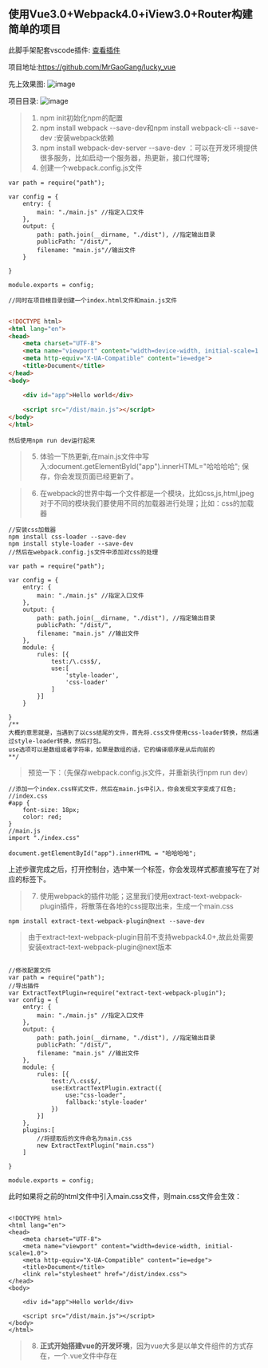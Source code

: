 ## 使用Vue3.0+Webpack4.0+iView3.0+Router构建简单的项目

此脚手架配套vscode插件: [查看插件](https://github.com/MrGaoGang/lucky_npm)


项目地址:https://github.com/MrGaoGang/lucky_vue

先上效果图:
![image](https://github.com/MrGaoGang/lucky_vue/blob/master/images/view.gif?raw=true)

项目目录:
![image](https://github.com/MrGaoGang/lucky_vue/blob/master/images/project.png?raw=true)






> 1. npm init初始化npm的配置
> 2. npm install webpack --save-dev和npm install webpack-cli --save-dev
:安装webpack依赖
> 3. npm install webpack-dev-server --save-dev ：可以在开发环境提供很多服务，比如启动一个服务器，热更新，接口代理等;
> 4. 创建一个webpack.config.js文件

```
var path = require("path");

var config = {
    entry: {
        main: "./main.js" //指定入口文件
    },
    output: {
        path: path.join(__dirname, "./dist"), //指定输出目录
        publicPath: "/dist/",
        filename: "main.js"//输出文件
    }

}

module.exports = config;

//同时在项目根目录创建一个index.html文件和main.js文件

```

```html

<!DOCTYPE html>
<html lang="en">
<head>
    <meta charset="UTF-8">
    <meta name="viewport" content="width=device-width, initial-scale=1.0">
    <meta http-equiv="X-UA-Compatible" content="ie=edge">
    <title>Document</title>
</head>
<body>

    <div id="app">Hello world</div>
    
    <script src="/dist/main.js"></script>
</body>
</html>
```

    然后使用npm run dev运行起来

> 5. 体验一下热更新,在main.js文件中写入:document.getElementById("app").innerHTML="哈哈哈哈"; 保存，你会发现页面已经更新了。


> 6. 在webpack的世界中每一个文件都是一个模块，比如css,js,html,jpeg对于不同的模块我们要使用不同的加载器进行处理；比如：css的加载器

```
//安装css加载器
npm install css-loader --save-dev
npm install style-loader --save-dev
//然后在webpack.config.js文件中添加对css的处理

var path = require("path");

var config = {
    entry: {
        main: "./main.js" //指定入口文件
    },
    output: {
        path: path.join(__dirname, "./dist"), //指定输出目录
        publicPath: "/dist/",
        filename: "main.js" //输出文件
    },
    module: {
        rules: [{
            test:/\.css$/,
            use:[
                'style-loader',
                'css-loader'
            ]
        }]
    }

}
/**
大概的意思就是，当遇到了以css结尾的文件，首先将.css文件使用css-loader转换，然后通过style-loader转换，然后打包。
use选项可以是数组或者字符串，如果是数组的话，它的编译顺序是从后向前的
**/
```

> 预览一下：（先保存webpack.config.js文件，并重新执行npm run dev）
```
//添加一个index.css样式文件，然后在main.js中引入，你会发现文字变成了红色;
//index.css
#app {
    font-size: 18px;
    color: red;
}
//main.js
import "./index.css"

document.getElementById("app").innerHTML = "哈哈哈哈";
```
上述步骤完成之后，打开控制台，选中某一个标签，你会发现样式都直接写在了对应的标签下。

> 7. 使用webpack的插件功能；这里我们使用extract-text-webpack-plugin插件，将散落在各地的css提取出来，生成一个main.css

```   
npm install extract-text-webpack-plugin@next --save-dev
```
>由于extract-text-webpack-plugin目前不支持webpack4.0+,故此处需要安装extract-text-webpack-plugin@next版本

```

//修改配置文件
var path = require("path");
//导出插件
var ExtractTextPlugin=require("extract-text-webpack-plugin");
var config = {
    entry: {
        main: "./main.js" //指定入口文件
    },
    output: {
        path: path.join(__dirname, "./dist"), //指定输出目录
        publicPath: "/dist/",
        filename: "main.js" //输出文件
    },
    module: {
        rules: [{
            test:/\.css$/,
            use:ExtractTextPlugin.extract({
                use:"css-loader",
                fallback:'style-loader'
            })
        }]
    },
    plugins:[
        //将提取后的文件命名为main.css
        new ExtractTextPlugin("main.css")
    ]

}

module.exports = config;
```
此时如果将之前的html文件中引入main.css文件，则main.css文件会生效：
```

<!DOCTYPE html>
<html lang="en">
<head>
    <meta charset="UTF-8">
    <meta name="viewport" content="width=device-width, initial-scale=1.0">
    <meta http-equiv="X-UA-Compatible" content="ie=edge">
    <title>Document</title>
    <link rel="stylesheet" href="/dist/index.css">
</head>
<body>

    <div id="app">Hello world</div>
    
    <script src="/dist/main.js"></script>
</body>
</html>

```

> 8. **正式开始搭建vue的开发环境**，因为vue大多是以单文件组件的方式存在，一个.vue文件中存在<template><script><style>三个部分，那么我们需要安装对应的加载器（类似于上面的css-loader）；

```
npm install vue
npm install vue-loader --save-dev //vue文件加载器
npm install vue-style-loader --save-dev //vue样式加载器
npm install vue-template-compiler --save-dev //vue模板加载器
npm install vue-hot-reload-api --save-dev//vue 文件热更新
npm install babel babel-loader babel-core --save-dev//安装babel支持es6语法
npm install babel-runtime --save-dev
npm install babel-preset-env babel-plugin-transform-runtime babel-plugin-istanbul babel-polyfill --save-dev
//babel-polyfill是为了兼容ie

npm install babel-preset-stage-2 babel-register --save-dev

其中版本号最好是如下:
"@babel/core": "^7.3.4",
    "babel": "^6.23.0",
    "babel-core": "^6.26.3",
    "babel-loader": "^8.0.5",
    "babel-plugin-transform-runtime": "^6.23.0",
    "babel-polyfill": "^6.26.0",
    "@babel/preset-env": "^7.3.4",

    "babel-runtime": "^6.26.0",
    "css-loader": "^2.1.1",
    "extract-text-webpack-plugin": "^4.0.0-beta.0",
    "style-loader": "^0.23.1",
    "vue-hot-reload-api": "^2.3.3",
    "vue-loader": "^15.7.0",
    "vue-style-loader": "^4.1.2",
    "vue-template-compiler": "^2.6.10",
    "webpack": "^4.29.6",
    "webpack-cli": "^3.3.0",
    "webpack-dev-server": "^3.2.1"

```

```
//webpack.config.js配置
var path = require("path");

//导出插件
var ExtractTextPlugin = require("extract-text-webpack-plugin");
var VueLoaderPlugin=require("vue-loader/lib/plugin")
var config = {
    entry: {
        //为了兼容ie加入入口文件babel-polyfill
        app: ["babel-polyfill", "./main.js"] //指定入口文件
    },
    output: {
        path: path.join(__dirname, "./dist"), //指定输出目录
        publicPath: "/dist/",
        filename: "main.js" //输出文件
    },
    module: {
        rules: [{
                test: /\.css$/,
                use: ExtractTextPlugin.extract({
                    use: "css-loader",
                    fallback: 'style-loader'
                })
            }, {
                test: /\.vue$/,
                loader: "vue-loader",
                options: {
                    loaders: {
                        css: ExtractTextPlugin.extract({
                            use: "css-loader",
                            fallback: "vue-style-loader"
                        })
                    }
                }
            },
            {
                test: /\.js$/,
                loader: "babel-loader",
                exclude: /node_modules/
            },

        ]
    },
    plugins: [
        new ExtractTextPlugin("main.css"),
        new VueLoaderPlugin()//vue插件
    ]

}

module.exports = config;

```

```
//根目录下新增一个babel.config.js
module.exports={
    presets:[
        [
            "@babel/preset-env",
            {
                targets:{
                    "browsers":["last 3 versions","ie>=9"]
                },
                useBuiltIns:"entry",
                debug:false
            }
        ]
    ]
}

```

```
//main.js文件改成:
//导入Vue
import Vue from "vue";
//导入首页
import App from "./App.vue"

new Vue({
    el:"#app",
    render:h=>h(App)
})

//App.vue
<template>
  <div class="home">{{message}}</div>
</template>

<script>
export default {
  data() {
    return {
      message: "你好世界！"
    };
  }
};
</script>
//scoped表示样式在当前文件中有效
<style scoped>
.home {
  color: red;
}
</style>


```

> 9.引入iview组件

详情请见:[引入iView详解](https://github.com/MrGaoGang/lucky_vue/blob/master/iview%E9%85%8D%E7%BD%AE%E8%AF%B4%E6%98%8E.md)


> 10. 依赖说明：


    "babel-plugin-import": "^1.11.0",//iview或者其他库的按需引入
    "@babel/core": "^7.3.4",//babel核心库，将es6/es7转化成es2015
    "@babel/preset-env": "^7.3.4",
    "babel": "^6.23.0",
    "babel-loader": "^8.0.5",
    "babel-plugin-transform-runtime": "^6.23.0",
    "babel-polyfill": "^6.26.0",//兼容ie，
    "babel-runtime": "^6.26.0",
    "clean-webpack-plugin": "^2.0.1",//构建生产环境时清楚已有构建目录
    "css-loader": "^2.1.1",//css加载器
    "extract-text-webpack-plugin": "^4.0.0-beta.0",//将多个css样式打包成一个css文件
    "file-loader": "^3.0.1",//file-loader和url-loader配合使用，当url-loader无法加载时会自动使用file-loader，注意：引入iview.css必须要加载此包
    "html-loader": "^0.5.5",//html加载器
    "html-webpack-plugin": "^3.2.0",//生产环境打包时生成index.html文件
    "iview-loader": "^1.2.2",//iview的加载器
    "less": "^2.7.1",//less文件加载器
    "less-loader": "^2.2.3",
    "style-loader": "^0.13.1",
    "uglifyjs-webpack-plugin": "^2.1.2",//构建生产环境时 将代码压缩
    "url-loader": "^1.1.2",
    "vue-hot-reload-api": "^2.3.3",//vue热加载
    "vue-loader": "^15.7.0",//vue加载器
    "vue-style-loader": "^4.1.2",
    "vue-template-compiler": "^2.6.10",
    "webpack": "^4.29.6",
    "webpack-cli": "^3.3.0",
    "webpack-dev-server": "^3.2.1",//测试环境时开启本地端口
    "webpack-merge": "^4.2.1",//webpack的合并


最后附上项目地址:
[欢迎Star](https://github.com/MrGaoGang/lucky_vue)
